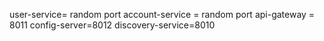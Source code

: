 user-service= random port
account-service = random port
api-gateway = 8011
config-server=8012
discovery-service=8010
